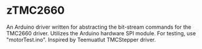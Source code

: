 # zTMC2660
An Arduino driver written for abstracting the bit-stream commands for the TMC2660 driver. Utilizes the Arduino hardware SPI module.
For testing, use "motorTest.ino".
Inspired by Teemuatlut TMCStepper driver.
